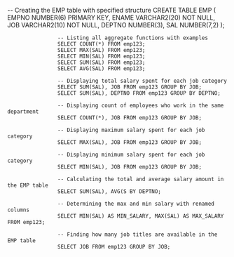 -- Creating the EMP table with specified structure
CREATE TABLE EMP (
    EMPNO NUMBER(6) PRIMARY KEY,
        ENAME VARCHAR2(20) NOT NULL,
            JOB VARCHAR2(10) NOT NULL,
                DEPTNO NUMBER(3),
                    SAL NUMBER(7,2)
                    );

                    -- Listing all aggregate functions with examples
                    SELECT COUNT(*) FROM emp123;
                    SELECT MAX(SAL) FROM emp123;
                    SELECT MIN(SAL) FROM emp123;
                    SELECT SUM(SAL) FROM emp123;
                    SELECT AVG(SAL) FROM emp123;

                    -- Displaying total salary spent for each job category
                    SELECT SUM(SAL), JOB FROM emp123 GROUP BY JOB;
                    SELECT SUM(SAL), DEPTNO FROM emp123 GROUP BY DEPTNO;

                    -- Displaying count of employees who work in the same department
                    SELECT COUNT(*), JOB FROM emp123 GROUP BY JOB;

                    -- Displaying maximum salary spent for each job category
                    SELECT MAX(SAL), JOB FROM emp123 GROUP BY JOB;

                    -- Displaying minimum salary spent for each job category
                    SELECT MIN(SAL), JOB FROM emp123 GROUP BY JOB;

                    -- Calculating the total and average salary amount in the EMP table
                    SELECT SUM(SAL), AVG(S BY DEPTNO;

                    -- Determining the max and min salary with renamed columns
                    SELECT MIN(SAL) AS MIN_SALARY, MAX(SAL) AS MAX_SALARY FROM emp123;

                    -- Finding how many job titles are available in the EMP table
                    SELECT JOB FROM emp123 GROUP BY JOB;